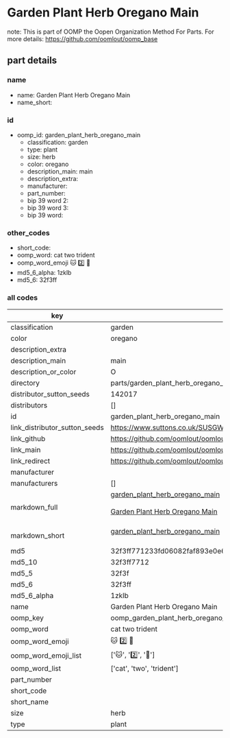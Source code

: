 # Garden Plant Herb Oregano Main  

note: This is part of OOMP the Oopen Organization Method For Parts. For more details: https://github.com/oomlout/oomp_base

##  part details
  







### name
* name: Garden Plant Herb Oregano Main
* name_short: 
### id
* oomp_id: garden_plant_herb_oregano_main
  * classification: garden
  * type: plant
  * size: herb
  * color: oregano
  * description_main: main
  * description_extra: 
  * manufacturer: 
  * part_number: 
  * bip 39 word 2: 
  * bip 39 word 3: 
  * bip 39 word: 

### other_codes
* short_code: 
* oomp_word: cat two trident
* oomp_word_emoji :cat: :two: :trident:
* md5_6_alpha: 1zklb
* md5_6: 32f3ff









### all codes 
| key | value |  
| --- | --- |  
| classification | garden |  
| color | oregano |  
| description_extra |  |  
| description_main | main |  
| description_or_color | O  |  
| directory | parts/garden_plant_herb_oregano_main |  
| distributor_sutton_seeds | 142017 |  
| distributors | [] |  
| id | garden_plant_herb_oregano_main |  
| link_distributor_sutton_seeds | https://www.suttons.co.uk/SUSGWE184/oregano-seeds-for-pollinators_mh-52697 |  
| link_github | https://github.com/oomlout/oomlout_oomp_version_1_messy/tree/main/parts/garden_plant_herb_oregano_main |  
| link_main | https://github.com/oomlout/oomlout_oomp_version_1_messy/tree/main/parts/garden_plant_herb_oregano_main |  
| link_redirect | https://github.com/oomlout/oomlout_oomp_version_1_messy/tree/main/parts/garden_plant_herb_oregano_main |  
| manufacturer |  |  
| manufacturers | [] |  
| markdown_full | [garden_plant_herb_oregano_main](none)<br>[](none)<br>[Garden Plant Herb Oregano Main](none)<br><br> |  
| markdown_short | [garden_plant_herb_oregano_main](none)<br><br> |  
| md5 | 32f3ff771233fd06082faf893e0e6c46 |  
| md5_10 | 32f3ff7712 |  
| md5_5 | 32f3f |  
| md5_6 | 32f3ff |  
| md5_6_alpha | 1zklb |  
| name | Garden Plant Herb Oregano Main |  
| oomp_key | oomp_garden_plant_herb_oregano_main |  
| oomp_word | cat two trident |  
| oomp_word_emoji | :cat: :two: :trident: |  
| oomp_word_emoji_list | [':cat:', ':two:', ':trident:'] |  
| oomp_word_list | ['cat', 'two', 'trident'] |  
| part_number |  |  
| short_code |  |  
| short_name |  |  
| size | herb |  
| type | plant |  
